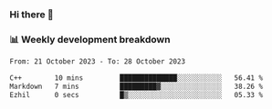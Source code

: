 ### Hi there 👋

### 📊 Weekly development breakdown
<!--START_SECTION:waka-->

```txt
From: 21 October 2023 - To: 28 October 2023

C++        10 mins         ██████████████░░░░░░░░░░░   56.41 %
Markdown   7 mins          █████████▓░░░░░░░░░░░░░░░   38.26 %
Ezhil      0 secs          █▒░░░░░░░░░░░░░░░░░░░░░░░   05.33 %
```

<!--END_SECTION:waka-->
